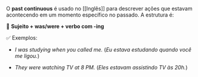 O **past continuous** é usado no [[Inglês]] para descrever ações que estavam acontecendo em um momento específico no passado. A estrutura é:

🔹 **Sujeito + was/were + verbo com -ing**

✅ Exemplos:

- _I was studying when you called me._ (_Eu estava estudando quando você me ligou._)
    
- _They were watching TV at 8 PM._ (_Eles estavam assistindo TV às 20h._)
 